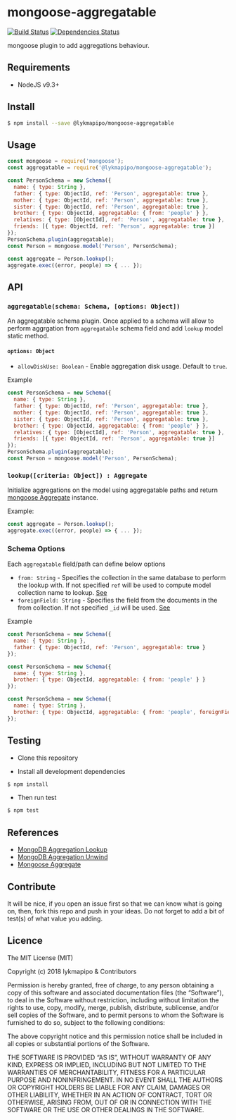 # mongoose-aggregatable

[![Build Status](https://travis-ci.org/lykmapipo/mongoose-aggregatable.svg?branch=master)](https://travis-ci.org/lykmapipo/mongoose-aggregatable)
[![Dependencies Status](https://david-dm.org/lykmapipo/mongoose-aggregatable/status.svg)](https://david-dm.org/lykmapipo/mongoose-aggregatable)

mongoose plugin to add aggregations behaviour. 

## Requirements

- NodeJS v9.3+

## Install
```sh
$ npm install --save @lykmapipo/mongoose-aggregatable
```

## Usage

```javascript
const mongoose = require('mongoose');
const aggregatable = require('@lykmapipo/mongoose-aggregatable');

const PersonSchema = new Schema({
  name: { type: String },
  father: { type: ObjectId, ref: 'Person', aggregatable: true },
  mother: { type: ObjectId, ref: 'Person', aggregatable: true },
  sister: { type: ObjectId, ref: 'Person', aggregatable: true },
  brother: { type: ObjectId, aggregatable: { from: 'people' } },
  relatives: { type: [ObjectId], ref: 'Person', aggregatable: true },
  friends: [{ type: ObjectId, ref: 'Person', aggregatable: true }]
});
PersonSchema.plugin(aggregatable);
const Person = mongoose.model('Person', PersonSchema);

const aggregate = Person.lookup();
aggregate.exec((error, people) => { ... });

```

## API

### `aggregatable(schema: Schema, [options: Object])`
An aggregatable schema plugin. Once applied to a schema will allow to perform aggrgation from `aggregatable` schema field and add `lookup` model static method.

#### `options: Object`
- `allowDiskUse: Boolean` - Enable aggregation disk usage. Default to `true`.

Example
```js
const PersonSchema = new Schema({
  name: { type: String },
  father: { type: ObjectId, ref: 'Person', aggregatable: true },
  mother: { type: ObjectId, ref: 'Person', aggregatable: true },
  sister: { type: ObjectId, ref: 'Person', aggregatable: true },
  brother: { type: ObjectId, aggregatable: { from: 'people' } },
  relatives: { type: [ObjectId], ref: 'Person', aggregatable: true },
  friends: [{ type: ObjectId, ref: 'Person', aggregatable: true }]
});
PersonSchema.plugin(aggregatable);
const Person = mongoose.model('Person', PersonSchema);
```


### `lookup([criteria: Object]) : Aggregate`
Initialize aggregations on the model using aggregatable paths and return [mongoose Aggregate](https://mongoosejs.com/docs/api.html#Aggregate) instance.

Example:
```js
const aggregate = Person.lookup();
aggregate.exec((error, people) => { ... });
```

### Schema Options
Each `aggregatable` field/path can define below options

- `from: String` - Specifies the collection in the same database to perform the lookup with. If not specified `ref` will be used to compute model collection name to lookup. [See](https://docs.mongodb.com/manual/reference/operator/aggregation/lookup/)
- `foreignField: String` - Specifies the field from the documents in the from collection. If not specified `_id` will be used. [See](https://docs.mongodb.com/manual/reference/operator/aggregation/lookup/) 

Example
```js
const PersonSchema = new Schema({
  name: { type: String },
  father: { type: ObjectId, ref: 'Person', aggregatable: true }
});

const PersonSchema = new Schema({
  name: { type: String },
  brother: { type: ObjectId, aggregatable: { from: 'people' } }
});

const PersonSchema = new Schema({
  name: { type: String },
  brother: { type: ObjectId, aggregatable: { from: 'people', foreignField: '_id' } }
});
```

## Testing
* Clone this repository

* Install all development dependencies
```sh
$ npm install
```
* Then run test
```sh
$ npm test
```

## References
- [MongoDB Aggregation Lookup](https://docs.mongodb.com/manual/reference/operator/aggregation/lookup/)
- [MongoDB Aggregation Unwind](https://docs.mongodb.com/manual/reference/operator/aggregation/unwind/)
- [Mongoose Aggregate](https://mongoosejs.com/docs/api.html#Aggregate)


## Contribute
It will be nice, if you open an issue first so that we can know what is going on, then, fork this repo and push in your ideas. Do not forget to add a bit of test(s) of what value you adding.


## Licence
The MIT License (MIT)

Copyright (c) 2018 lykmapipo & Contributors

Permission is hereby granted, free of charge, to any person obtaining a copy of this software and associated documentation files (the “Software”), to deal in the Software without restriction, including without limitation the rights to use, copy, modify, merge, publish, distribute, sublicense, and/or sell copies of the Software, and to permit persons to whom the Software is furnished to do so, subject to the following conditions:

The above copyright notice and this permission notice shall be included in all copies or substantial portions of the Software.

THE SOFTWARE IS PROVIDED “AS IS”, WITHOUT WARRANTY OF ANY KIND, EXPRESS OR IMPLIED, INCLUDING BUT NOT LIMITED TO THE WARRANTIES OF MERCHANTABILITY, FITNESS FOR A PARTICULAR PURPOSE AND NONINFRINGEMENT. IN NO EVENT SHALL THE AUTHORS OR COPYRIGHT HOLDERS BE LIABLE FOR ANY CLAIM, DAMAGES OR OTHER LIABILITY, WHETHER IN AN ACTION OF CONTRACT, TORT OR OTHERWISE, ARISING FROM, OUT OF OR IN CONNECTION WITH THE SOFTWARE OR THE USE OR OTHER DEALINGS IN THE SOFTWARE. 